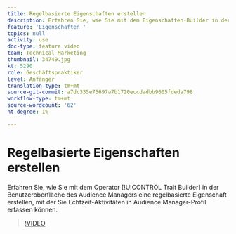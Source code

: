```yaml
---
title: Regelbasierte Eigenschaften erstellen
description: Erfahren Sie, wie Sie mit dem Eigenschaften-Builder in der Benutzeroberfläche des Audience Managers eine regelbasierte Eigenschaft erstellen, mit der Sie Echtzeit-Aktivitäten in Audience Manager-Profil erfassen können.
feature: 'Eigenschaften '
topics: null
activity: use
doc-type: feature video
team: Technical Marketing
thumbnail: 34749.jpg
kt: 5290
role: Geschäftspraktiker
level: Anfänger
translation-type: tm+mt
source-git-commit: a7dc335e75697a7b1720eccdadbb9605fdeda798
workflow-type: tm+mt
source-wordcount: '62'
ht-degree: 1%

---
```



# Regelbasierte Eigenschaften erstellen

Erfahren Sie, wie Sie mit dem Operator [!UICONTROL Trait Builder] in der Benutzeroberfläche des Audience Managers eine regelbasierte Eigenschaft erstellen, mit der Sie Echtzeit-Aktivitäten in Audience Manager-Profil erfassen können.

>[!VIDEO](https://video.tv.adobe.com/v/34749/?quality=12&learn=on)
